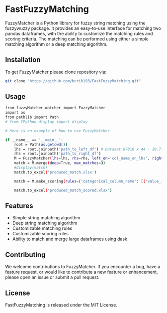 # FastFuzzyMatching

FuzzyMatcher is a Python library for fuzzy string matching using the fuzzywuzzy package. It provides an easy-to-use interface for matching two pandas dataframes, with the ability to customize the matching rules and scoring criteria. The matching can be performed using either a simple matching algorithm or a deep matching algorithm.

## Installation

To get FuzzyMatcher please clone repository via:

```bash
git clone "https://github.com/burik193/FastFuzzyMatching.git"
```

## Usage

```bash
from fuzzyMatcher.matcher import FuzzyMatcher
import os
from pathlib import Path
# from IPython.display import display

# Here is an example of how to use FuzzyMatcher

if __name__ == '__main__':
    root = Path(os.getcwd())
    lhs = root.joinpath('path_to_left_df') # Dataset 87816 x 44 - 10.777 distinct names
    rhs = root.joinpath('path_to_right_df')
    M = FuzzyMatcher(lhs=lhs, rhs=rhs, left_on='col_name_on_lhs', right_on='col_name_on_rhs', verbose=True)
    match = M.merge(deep=True, max_matches=3)
    #display(match)
    match.to_excel('produced_match.xlsx')

    match = M.make_scoring(rules={'categorical_column_name': [('value_1', 1.5), ('value_2', 1)], 'value_3': None})

    match.to_excel('produced_match_scored.xlsx')
```

## Features
- Simple string matching algorithm
- Deep string matching algorithm
- Customizable matching rules
- Customizable scoring rules
- Ability to match and merge large dataframes using dask

## Contributing
We welcome contributions to FuzzyMatcher. If you encounter a bug, have a feature request, or would like to contribute a new feature or enhancement, please open an issue or submit a pull request.

## License
FastFuzzyMatching is released under the MIT License.
